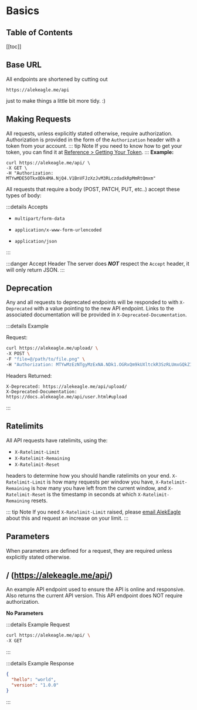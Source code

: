 # Basics

## Table of Contents

[[toc]]

## Base URL

All endpoints are shortened by cutting out

```
https://alekeagle.me/api
```

just to make things a little bit more tidy. :)

## Making Requests

All requests, unless explicitly stated otherwise, require authorization. Authorization is provided in the form of the `Authorization` header with a token from your account.
::: tip Note
If you need to know how to get your token, you can find it at [Reference > Getting Your Token](/reference/#getting-your-token).
:::
**Example:**

```
curl https://alekeagle.me/api/ \
-X GET \
-H "Authorization: MTYwMDE5OTkxODk4MA.NjQ4.V1BnVFJzXzJvM3RLczdadkRpMmRtQmxm"
```

All requests that require a body (POST, PATCH, PUT, etc..) accept these types of body:

:::details Accepts

- `multipart/form-data`

- `application/x-www-form-urlencoded`

- `application/json`

:::

:::danger Accept Header
The server does **_NOT_** respect the `Accept` header, it will only return JSON.
:::

## Deprecation

Any and all requests to deprecated endpoints will be responded to with `X-Deprecated` with a value pointing to the new API endpoint. Links to the associated documentation will be provided in `X-Deprecated-Documentation`.

:::details Example

Request:

```sh
curl https://alekeagle.me/upload/ \
-X POST \
-F "file=@/path/to/file.png" \
-H "Authorization: MTYwMzEzNTgyMzExNA.NDk1.OGRxQm9kUXltckR3SzRLUmxGQkZ1d0VI"
```

Headers Returned:

```http
X-Deprecated: https://alekeagle.me/api/upload/
X-Deprecated-Documentation: https://docs.alekeagle.me/api/user.html#upload
```

:::

## Ratelimits

All API requests have ratelimits, using the:

- `X-Ratelimit-Limit`
- `X-Ratelimit-Remaining`
- `X-Ratelimit-Reset`

headers to determine how you should handle ratelimits on your end. `X-Ratelimit-Limit` is how many requests per window you have, `X-Ratelimit-Remaining` is how many you have left from the current window, and `X-Ratelimit-Reset` is the timestamp in seconds at which `X-Ratelimit-Remaining` resets.

::: tip Note
If you need `X-Ratelimit-Limit` raised, please [email AlekEagle](mailto:contact@alekeagle.com?subject=Raise%20Ratelimit%20Limit) about this and request an increase on your limit.
:::

## Parameters

When parameters are defined for a request, they are required unless explicitly stated otherwise.

## <Any/> / (https://alekeagle.me/api/)

An example API endpoint used to ensure the API is online and responsive. Also returns the current API version. This API endpoint does NOT require authorization.

**No Parameters**

:::details Example Request

```sh
curl https://alekeagle.me/api/ \
-X GET
```

:::

:::details Example Response

```json
{
  "hello": "world",
  "version": "1.0.0"
}
```

:::
